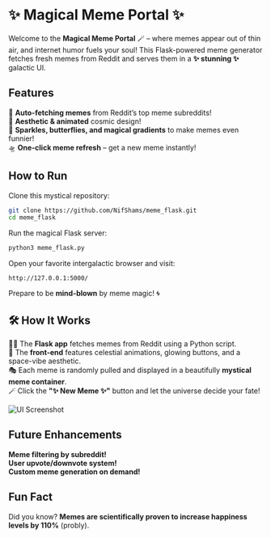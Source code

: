 
# ✨ Magical Meme Portal ✨  

Welcome to the **Magical Meme Portal** 🪄 – where memes appear out of thin air, and internet humor fuels your soul! This Flask-powered meme generator fetches fresh memes from Reddit and serves them in a **✨ stunning ✨** galactic UI.  

## Features  
🔮 **Auto-fetching memes** from Reddit’s top meme subreddits!  
🎨 **Aesthetic & animated** cosmic design!  
💫 **Sparkles, butterflies, and magical gradients** to make memes even funnier!  
🛸 **One-click meme refresh** – get a new meme instantly!  

##  How to Run  

Clone this mystical repository:  
```bash
git clone https://github.com/NifShams/meme_flask.git  
cd meme_flask
```

Run the magical Flask server:  
```bash
python3 meme_flask.py
```

Open your favorite intergalactic browser and visit:  
```
http://127.0.0.1:5000/
```
Prepare to be **mind-blown** by meme magic! 🌀 

## 🛠️ How It Works  
🧙‍♂️ The **Flask app** fetches memes from Reddit using a Python script.  
🌌 The **front-end** features celestial animations, glowing buttons, and a space-vibe aesthetic.  
🎭 Each meme is randomly pulled and displayed in a beautifully **mystical meme container**.  
🪄 Click the **"✨ New Meme ✨"** button and let the universe decide your fate!  

![UI Screenshot](https://github.com/NifShams/meme_flask/blob/main/example.png)  

##  Future Enhancements  
 **Meme filtering by subreddit!**  
 **User upvote/downvote system!**  
 **Custom meme generation on demand!**  

##  Fun Fact  
Did you know? **Memes are scientifically proven to increase happiness levels by 110%** (probly).  
